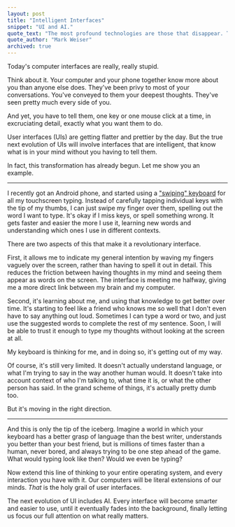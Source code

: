 ```yaml
---
layout: post
title: "Intelligent Interfaces"
snippet: "UI and AI."
quote_text: "The most profound technologies are those that disappear. They weave themselves into the fabric of everyday life until they are indistinguishable from it."
quote_author: "Mark Weiser"
archived: true
---
```


Today's computer interfaces are really, really stupid.

Think about it. Your computer and your phone together know more about you than anyone else does. They've been privy to most of your conversations. You've conveyed to them your deepest thoughts. They've seen pretty much every side of you.

And yet, you have to tell them, one key or one mouse click at a time, in excruciating detail, exactly what you want them to do.

User interfaces (UIs) are getting flatter and prettier by the day. But the true next evolution of UIs will involve interfaces that are intelligent, that know what is in your mind without you having to tell them.

In fact, this transformation has already begun. Let me show you an example.

-----

I recently got an Android phone, and started using a ["swiping" keyboard](http://www.youtube.com/watch?v=f9Ukb6Migl0) for all my touchscreen typing. Instead of carefully tapping individual keys with the tip of my thumbs, I can just swipe my finger over them, spelling out the word I want to type. It's okay if I miss keys, or spell something wrong. It gets faster and easier the more I use it, learning new words and understanding which ones I use in different contexts.

There are two aspects of this that make it a revolutionary interface.

First, it allows me to indicate my general intention by waving my fingers vaguely over the screen, rather than having to spell it out in detail. This reduces the friction between having thoughts in my mind and seeing them appear as words on the screen. The interface is meeting me halfway, giving me a more direct link between my brain and my computer.

Second, it's learning about me, and using that knowledge to get better over time. It's starting to feel like a friend who knows me so well that I don't even have to say anything out loud. Sometimes I can type a word or two, and just use the suggested words to complete the rest of my sentence. Soon, I will be able to trust it enough to type my thoughts without looking at the screen at all.

My keyboard is thinking for me, and in doing so, it's getting out of my way.

Of course, it's still very limited. It doesn't actually understand language, or what I'm trying to say in the way another human would. It doesn't take into account context of who I'm talking to, what time it is, or what the other person has said. In the grand scheme of things, it's actually pretty dumb too.

But it's moving in the right direction.

-----

And this is only the tip of the iceberg. Imagine a world in which your keyboard has a better grasp of language than the best writer, understands you better than your best friend, but is millions of times faster than a human, never bored, and always trying to be one step ahead of the game. What would typing look like then? Would we even be typing?

Now extend this line of thinking to your entire operating system, and every interaction you have with it. Our computers will be literal extensions of our minds. _That_ is the holy grail of user interfaces.

The next evolution of UI includes AI. Every interface will become smarter and easier to use, until it eventually fades into the background, finally letting us focus our full attention on what really matters.
